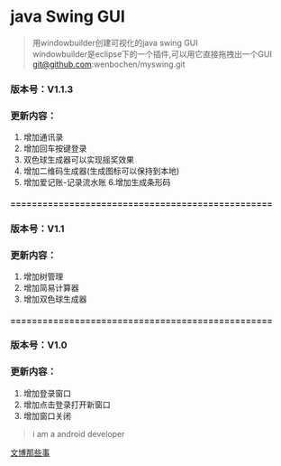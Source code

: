 # java Swing GUI
> 用windowbuilder创建可视化的java swing GUI<br/>
> windowbuilder是eclipse下的一个插件,可以用它直接拖拽出一个GUI<br/>
> git@github.com:wenbochen/myswing.git

### 版本号：V1.1.3

### 更新内容：

1. 增加通讯录
2. 增加回车按键登录
3. 双色球生成器可以实现摇奖效果
4. 增加二维码生成器(生成图标可以保持到本地)
5. 增加爱记账-记录流水账
6.增加生成条形码

#### =================================================

### 版本号：V1.1

### 更新内容：

1. 增加树管理
2. 增加简易计算器
3. 增加双色球生成器

#### =================================================



### 版本号：V1.0

### 更新内容：

1. 增加登录窗口
2. 增加点击登录打开新窗口
3. 增加窗口关闭




> i am a android developer

[文博那些事](http://wenbo100.sinaapp.com/ "文博的微博")



